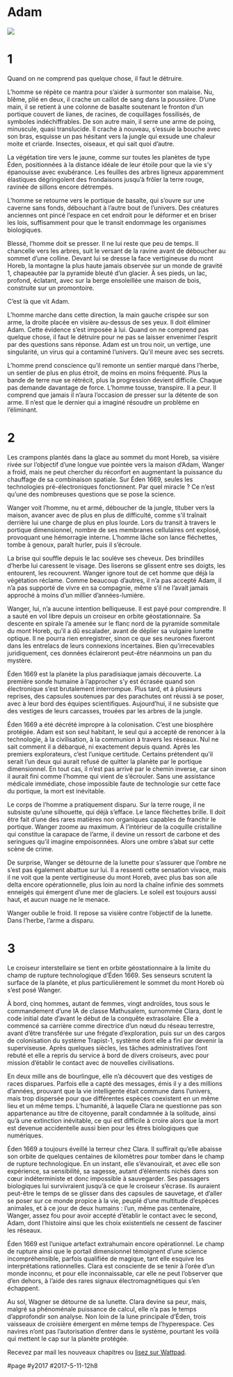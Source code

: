 # Adam

![](_i/couv-adam.webp)

1
=

Quand on ne comprend pas quelque chose, il faut le détruire.

L’homme se répète ce mantra pour s’aider à surmonter son malaise. Nu, blême, plié en deux, il crache un caillot de sang dans la poussière. D’une main, il se retient à une colonne de basalte soutenant le fronton d’un portique couvert de lianes, de racines, de coquillages fossilisés, de symboles indéchiffrables. De son autre main, il serre une arme de poing, minuscule, quasi translucide. Il crache à nouveau, s’essuie la bouche avec son bras, esquisse un pas hésitant vers la jungle qui exsude une chaleur moite et criarde. Insectes, oiseaux, et qui sait quoi d’autre.

La végétation tire vers le jaune, comme sur toutes les planètes de type Éden, positionnées à la distance idéale de leur étoile pour que la vie s’y épanouisse avec exubérance. Les feuilles des arbres ligneux apparemment élastiques dégringolent des frondaisons jusqu’à frôler la terre rouge, ravinée de sillons encore détrempés.

L’homme se retourne vers le portique de basalte, qui s’ouvre sur une caverne sans fonds, débouchant à l’autre bout de l’univers. Des créatures anciennes ont pincé l’espace en cet endroit pour le déformer et en briser les lois, suffisamment pour que le transit endommage les organismes biologiques.

Blessé, l’homme doit se presser. Il ne lui reste que peu de temps. Il chancelle vers les arbres, suit le versant de la ravine avant de déboucher au sommet d’une colline. Devant lui se dresse la face vertigineuse du mont Horeb, la montagne la plus haute jamais observée sur un monde de gravité 1, chapeautée par la pyramide bleuté d’un glacier. À ses pieds, un lac, profond, éclatant, avec sur la berge ensoleillée une maison de bois, construite sur un promontoire.

C’est là que vit Adam.

L’homme marche dans cette direction, la main gauche crispée sur son arme, la droite placée en visière au-dessus de ses yeux. Il doit éliminer Adam. Cette évidence s’est imposée à lui. Quand on ne comprend pas quelque chose, il faut le détruire pour ne pas se laisser envenimer l’esprit par des questions sans réponse. Adam est un trou noir, un vertige, une singularité, un virus qui a contaminé l’univers. Qu’il meure avec ses secrets.

L’homme prend conscience qu’il remonte un sentier marqué dans l’herbe, un sentier de plus en plus étroit, de moins en moins fréquenté. Plus la bande de terre nue se rétrécit, plus la progression devient difficile. Chaque pas demande davantage de force. L’homme tousse, transpire. Il a peur. Il comprend que jamais il n’aura l’occasion de presser sur la détente de son arme. Il n’est que le dernier qui a imaginé résoudre un problème en l’éliminant.

2
=

Les crampons plantés dans la glace au sommet du mont Horeb, sa visière rivée sur l’objectif d’une longue vue pointée vers la maison d’Adam, Wanger a froid, mais ne peut chercher du réconfort en augmentant la puissance du chauffage de sa combinaison spatiale. Sur Éden 1669, seules les technologies pré-électroniques fonctionnent. Par quel miracle ? Ce n’est qu’une des nombreuses questions que se pose la science.

Wanger voit l’homme, nu et armé, déboucher de la jungle, tituber vers la maison, avancer avec de plus en plus de difficulté, comme s’il traînait derrière lui une charge de plus en plus lourde. Lors du transit à travers le portique dimensionnel, nombre de ses membranes cellulaires ont explosé, provoquant une hémorragie interne. L’homme lâche son lance fléchettes, tombe à genoux, paraît hurler, puis il s’écroule.

La brise qui souffle depuis le lac soulève ses cheveux. Des brindilles d’herbe lui caressent le visage. Des liserons se glissent entre ses doigts, les entourent, les recouvrent. Wanger ignore tout de cet homme que déjà la végétation réclame. Comme beaucoup d’autres, il n’a pas accepté Adam, il n’a pas supporté de vivre en sa compagnie, même s’il ne l’avait jamais approché à moins d’un millier d’années-lumière.

Wanger, lui, n’a aucune intention belliqueuse. Il est payé pour comprendre. Il a sauté en vol libre depuis un croiseur en orbite géostationnaire. Sa descente en spirale l’a amenée sur le flanc nord de la pyramide sommitale du mont Horeb, qu’il a dû escalader, avant de déplier sa vulgaire lunette optique. Il ne pourra rien enregistrer, sinon ce que ses neurones fixeront dans les entrelacs de leurs connexions incertaines. Bien qu’irrecevables juridiquement, ces données éclaireront peut-être néanmoins un pan du mystère.

Éden 1669 est la planète la plus paradisiaque jamais découverte. La première sonde humaine à l’approcher s’y est écrasée quand son électronique s’est brutalement interrompue. Plus tard, et à plusieurs reprises, des capsules soutenues par des parachutes ont réussi à se poser, avec à leur bord des équipes scientifiques. Aujourd’hui, il ne subsiste que des vestiges de leurs carcasses, trouées par les arbres de la jungle.

Éden 1669 a été décrété impropre à la colonisation. C’est une biosphère protégée. Adam est son seul habitant, le seul qui a accepté de renoncer à la technologie, à la civilisation, à la communion à travers les réseaux. Nul ne sait comment il a débarqué, ni exactement depuis quand. Après les premiers explorateurs, c’est l’unique certitude. Certains prétendent qu’il serait l’un deux qui aurait refusé de quitter la planète par le portique dimensionnel. En tout cas, il n’est pas arrivé par le chemin inverse, car sinon il aurait fini comme l’homme qui vient de s’écrouler. Sans une assistance médicale immédiate, chose impossible faute de technologie sur cette face du portique, la mort est inévitable.

Le corps de l’homme a pratiquement disparu. Sur la terre rouge, il ne subsiste qu’une silhouette, qui déjà s’efface. Le lance fléchettes brille. Il doit être fait d’une des rares matières non organiques capables de franchir le portique. Wanger zoome au maximum. À l’intérieur de la coquille cristalline qui constitue la carapace de l’arme, il devine un ressort de carbone et des seringues qu’il imagine empoisonnées. Alors une ombre s’abat sur cette scène de crime.

De surprise, Wanger se détourne de la lunette pour s’assurer que l’ombre ne s’est pas également abattue sur lui. Il a ressenti cette sensation vivace, mais il ne voit que la pente vertigineuse du mont Horeb, avec plus bas son aile delta encore opérationnelle, plus loin au nord la chaîne infinie des sommets enneigés qui émergent d’une mer de glaciers. Le soleil est toujours aussi haut, et aucun nuage ne le menace.

Wanger oublie le froid. Il repose sa visière contre l’objectif de la lunette. Dans l’herbe, l’arme a disparu.

3
=

Le croiseur interstellaire se tient en orbite géostationnaire à la limite du champ de rupture technologique d’Éden 1669. Ses senseurs scrutent la surface de la planète, et plus particulièrement le sommet du mont Horeb où s’est posé Wanger.

À bord, cinq hommes, autant de femmes, vingt androïdes, tous sous le commandement d’une IA de classe Mathusalem, surnommée Clara, dont le code initial date d’avant le début de la conquête extrasolaire. Elle a commencé sa carrière comme directrice d’un nœud du réseau terrestre, avant d’être transférée sur une frégate d’exploration, puis sur un des cargos de colonisation du système Trapist-1, système dont elle a fini par devenir la superviseuse. Après quelques siècles, les tâches administratives l’ont rebuté et elle a repris du service à bord de divers croiseurs, avec pour mission d’établir le contact avec de nouvelles civilisations.

En deux mille ans de bourlingue, elle n’a découvert que des vestiges de races disparues. Parfois elle a capté des messages, émis il y a des millions d’années, prouvant que la vie intelligente était commune dans l’univers, mais trop dispersée pour que différentes espèces coexistent en un même lieu et un même temps. L’humanité, à laquelle Clara ne questionne pas son appartenance au titre de citoyenne, paraît condamnée à la solitude, ainsi qu’à une extinction inévitable, ce qui est difficile à croire alors que la mort est devenue accidentelle aussi bien pour les êtres biologiques que numériques.

Éden 1669 a toujours éveillé la terreur chez Clara. Il suffirait qu’elle abaisse son orbite de quelques centaines de kilomètres pour tomber dans le champ de rupture technologique. En un instant, elle s’évanouirait, et avec elle son expérience, sa sensibilité, sa sagesse, autant d’éléments nichés dans son cœur indéterministe et donc impossible à sauvegarder. Ses passagers biologiques lui survivraient jusqu’à ce que le croiseur s’écrase. Ils auraient peut-être le temps de se glisser dans des capsules de sauvetage, et d’aller se poser sur ce monde propice à la vie, peuplé d’une multitude d’espèces animales, et à ce jour de deux humains : l’un, même pas centenaire, Wanger, assez fou pour avoir accepté d’établir le contact avec le second, Adam, dont l’histoire ainsi que les choix existentiels ne cessent de fasciner les réseaux.

Éden 1669 est l’unique artefact extrahumain encore opérationnel. Le champ de rupture ainsi que le portail dimensionnel témoignent d’une science incompréhensible, parfois qualifiée de magique, tant elle esquive les interprétations rationnelles. Clara est consciente de se tenir à l’orée d’un monde inconnu, et pour elle inconnaissable, car elle ne peut l’observer que d’en dehors, à l’aide des rares signaux électromagnétiques qui s’en échappent.

Au sol, Wagner se détourne de sa lunette. Clara devine sa peur, mais, malgré sa phénoménale puissance de calcul, elle n’a pas le temps d’approfondir son analyse. Non loin de la lune principale d’Éden, trois vaisseaux de croisière émergent en même temps de l’hyperespace. Ces navires n’ont pas l’autorisation d’entrer dans le système, pourtant les voilà qui mettent le cap sur la planète protégée.

Recevez par mail les nouveaux chapitres ou [lisez sur Wattpad](http://my.w.tt/UiNb/PnbtfTA1YC).

#page #y2017 #2017-5-11-12h8
